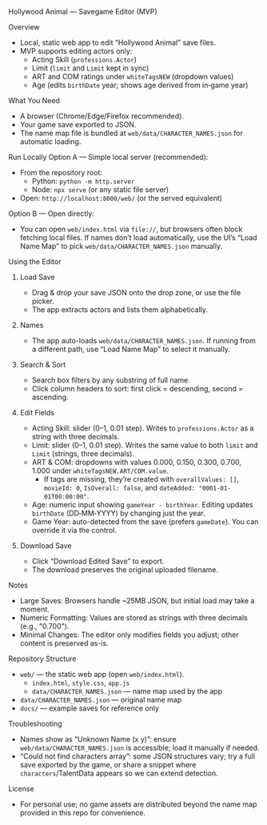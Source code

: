 Hollywood Animal — Savegame Editor (MVP)

Overview
- Local, static web app to edit “Hollywood Animal” save files.
- MVP supports editing actors only:
  - Acting Skill (`professions.Actor`)
  - Limit (`limit` and `Limit` kept in sync)
  - ART and COM ratings under `whiteTagsNEW` (dropdown values)
  - Age (edits `birthDate` year; shows age derived from in‑game year)

What You Need
- A browser (Chrome/Edge/Firefox recommended).
- Your game save exported to JSON.
- The name map file is bundled at `web/data/CHARACTER_NAMES.json` for automatic loading.

Run Locally
Option A — Simple local server (recommended):
- From the repository root:
  - Python: `python -m http.server`
  - Node: `npx serve` (or any static file server)
- Open: `http://localhost:8000/web/` (or the served equivalent)

Option B — Open directly:
- You can open `web/index.html` via `file://`, but browsers often block fetching local files. If names don’t load automatically, use the UI’s “Load Name Map” to pick `web/data/CHARACTER_NAMES.json` manually.

Using the Editor
1) Load Save
   - Drag & drop your save JSON onto the drop zone, or use the file picker.
   - The app extracts actors and lists them alphabetically.

2) Names
   - The app auto-loads `web/data/CHARACTER_NAMES.json`. If running from a different path, use “Load Name Map” to select it manually.

3) Search & Sort
   - Search box filters by any substring of full name.
   - Click column headers to sort: first click = descending, second = ascending.

4) Edit Fields
   - Acting Skill: slider (0–1, 0.01 step). Writes to `professions.Actor` as a string with three decimals.
   - Limit: slider (0–1, 0.01 step). Writes the same value to both `limit` and `Limit` (strings, three decimals).
   - ART & COM: dropdowns with values 0.000, 0.150, 0.300, 0.700, 1.000 under `whiteTagsNEW.ART/COM.value`.
     - If tags are missing, they’re created with `overallValues: []`, `movieId: 0`, `IsOverall: false`, and `dateAdded: "0001-01-01T00:00:00"`.
   - Age: numeric input showing `gameYear - birthYear`. Editing updates `birthDate` (DD‑MM‑YYYY) by changing just the year.
   - Game Year: auto-detected from the save (prefers `gameDate`). You can override it via the control.

5) Download Save
   - Click “Download Edited Save” to export.
   - The download preserves the original uploaded filename.

Notes
- Large Saves: Browsers handle ~25MB JSON, but initial load may take a moment.
- Numeric Formatting: Values are stored as strings with three decimals (e.g., "0.700").
- Minimal Changes: The editor only modifies fields you adjust; other content is preserved as-is.

Repository Structure
- `web/` — the static web app (open `web/index.html`).
  - `index.html`, `style.css`, `app.js`
  - `data/CHARACTER_NAMES.json` — name map used by the app
- `data/CHARACTER_NAMES.json` — original name map
- `docs/` — example saves for reference only

Troubleshooting
- Names show as “Unknown Name (x y)”: ensure `web/data/CHARACTER_NAMES.json` is accessible; load it manually if needed.
- “Could not find characters array”: some JSON structures vary; try a full save exported by the game, or share a snippet where `characters`/TalentData appears so we can extend detection.

License
- For personal use; no game assets are distributed beyond the name map provided in this repo for convenience.

